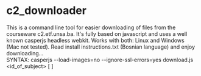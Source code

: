# c2_downloader

This is a command line tool for easier downloading of files from the courseware c2.etf.unsa.ba. It's fully based on javascript and uses a well known casperjs headless webkit. Works with both: Linux and Windows (Mac not tested). Read install instructions.txt (Bosnian language) and enjoy downloading...
<br>
SYNTAX:
casperjs --load-images=no --ignore-ssl-errors=yes download.js <id_of_subject> [<username> <password>]
